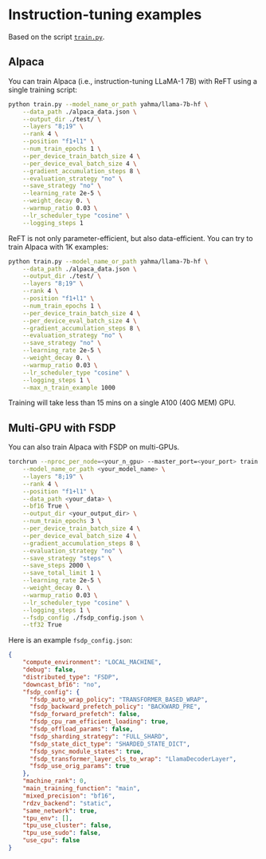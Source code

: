 # Instruction-tuning examples

Based on the script [`train.py`](https://github.com/stanfordnlp/pyreft/blob/main/examples/alpaca/train.py).

## Alpaca

You can train Alpaca (i.e., instruction-tuning LLaMA-1 7B) with ReFT using a single training script:

```bash
python train.py --model_name_or_path yahma/llama-7b-hf \
	--data_path ./alpaca_data.json \
	--output_dir ./test/ \
	--layers "8;19" \
	--rank 4 \
	--position "f1+l1" \
	--num_train_epochs 1 \
	--per_device_train_batch_size 4 \
	--per_device_eval_batch_size 4 \
	--gradient_accumulation_steps 8 \
	--evaluation_strategy "no" \
	--save_strategy "no" \
	--learning_rate 2e-5 \
	--weight_decay 0. \
	--warmup_ratio 0.03 \
	--lr_scheduler_type "cosine" \
	--logging_steps 1
```

ReFT is not only parameter-efficient, but also data-efficient. You can try to train Alpaca with 1K examples:

```bash
python train.py --model_name_or_path yahma/llama-7b-hf \
	--data_path ./alpaca_data.json \
	--output_dir ./test/ \
	--layers "8;19" \
	--rank 4 \
	--position "f1+l1" \
	--num_train_epochs 1 \
	--per_device_train_batch_size 4 \
	--per_device_eval_batch_size 4 \
	--gradient_accumulation_steps 8 \
	--evaluation_strategy "no" \
	--save_strategy "no" \
	--learning_rate 2e-5 \
	--weight_decay 0. \
	--warmup_ratio 0.03 \
	--lr_scheduler_type "cosine" \
	--logging_steps 1 \
    --max_n_train_example 1000
```

Training will take less than 15 mins on a single A100 (40G MEM) GPU.

## Multi-GPU with FSDP

You can also train Alpaca with FSDP on multi-GPUs.

```bash
torchrun --nproc_per_node=<your_n_gpu> --master_port=<your_port> train.py \
    --model_name_or_path <your_model_name> \
    --layers "8;19" \
    --rank 4 \
    --position "f1+l1" \
    --data_path <your_data> \
    --bf16 True \
    --output_dir <your_output_dir> \
    --num_train_epochs 3 \
    --per_device_train_batch_size 4 \
    --per_device_eval_batch_size 4 \
    --gradient_accumulation_steps 8 \
    --evaluation_strategy "no" \
    --save_strategy "steps" \
    --save_steps 2000 \
    --save_total_limit 1 \
    --learning_rate 2e-5 \
    --weight_decay 0. \
    --warmup_ratio 0.03 \
    --lr_scheduler_type "cosine" \
    --logging_steps 1 \
    --fsdp_config ./fsdp_config.json \
    --tf32 True
```

Here is an example `fsdp_config.json`:

```json
{
    "compute_environment": "LOCAL_MACHINE",
    "debug": false,
    "distributed_type": "FSDP",
    "downcast_bf16": "no",
    "fsdp_config": {
      "fsdp_auto_wrap_policy": "TRANSFORMER_BASED_WRAP",
      "fsdp_backward_prefetch_policy": "BACKWARD_PRE",
      "fsdp_forward_prefetch": false,
      "fsdp_cpu_ram_efficient_loading": true,
      "fsdp_offload_params": false,
      "fsdp_sharding_strategy": "FULL_SHARD",
      "fsdp_state_dict_type": "SHARDED_STATE_DICT",
      "fsdp_sync_module_states": true,
      "fsdp_transformer_layer_cls_to_wrap": "LlamaDecoderLayer",
      "fsdp_use_orig_params": true
    },
    "machine_rank": 0,
    "main_training_function": "main",
    "mixed_precision": "bf16",
    "rdzv_backend": "static",
    "same_network": true,
    "tpu_env": [],
    "tpu_use_cluster": false,
    "tpu_use_sudo": false,
    "use_cpu": false
}
```
